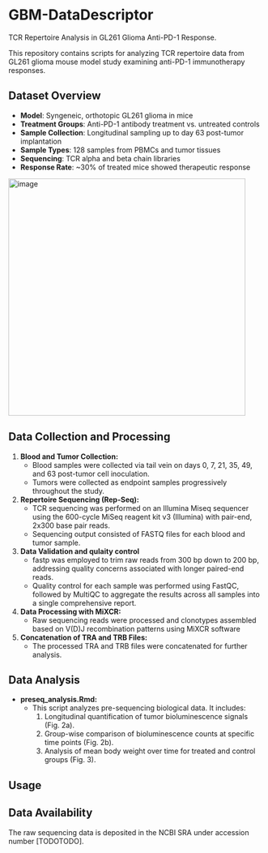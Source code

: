 # GBM-DataDescriptor
TCR Repertoire Analysis in GL261 Glioma Anti-PD-1 Response.

This repository contains scripts for analyzing TCR repertoire data from GL261 glioma mouse model study examining anti-PD-1 immunotherapy responses.

## Dataset Overview
- **Model**: Syngeneic, orthotopic GL261 glioma in mice
- **Treatment Groups**: Anti-PD-1 antibody treatment vs. untreated controls
- **Sample Collection**: Longitudinal sampling up to day 63 post-tumor implantation
- **Sample Types**: 128 samples from PBMCs and tumor tissues
- **Sequencing**: TCR alpha and beta chain libraries
- **Response Rate**: ~30% of treated mice showed therapeutic response

<img width="468" alt="image" src="https://github.com/user-attachments/assets/006c8e36-2d54-478c-865e-e5985335e589" />

## Data Collection and Processing
1. **Blood and Tumor Collection:**
   - Blood samples were collected via tail vein on days 0, 7, 21, 35, 49, and 63 post-tumor cell inoculation.
   - Tumors were collected as endpoint samples progressively throughout the study.
2. **Repertoire Sequencing (Rep-Seq):**
   - TCR sequencing was performed on an Illumina Miseq sequencer using the 600-cycle MiSeq reagent kit v3 (Illumina) with pair-end, 2x300 base pair reads.
   - Sequencing output consisted of FASTQ files for each blood and tumor sample.
3. **Data Validation and qulaity control**
   - fastp was employed to trim raw reads from 300 bp down to 200 bp, addressing quality concerns associated with longer paired-end reads.
   - Quality control for each sample was performed using FastQC, followed by MultiQC to aggregate the results across all samples into a single comprehensive report.
3. **Data Processing with MiXCR:**
   - Raw sequencing reads were processed and clonotypes assembled based on V(D)J recombination patterns using MiXCR software
4. **Concatenation of TRA and TRB Files:**
   - The processed TRA and TRB files were concatenated for further analysis.


## Data Analysis
- **preseq_analysis.Rmd:**
   - This script analyzes pre-sequencing biological data. It includes:
     1. Longitudinal quantification of tumor bioluminescence signals (Fig. 2a).
     2. Group-wise comparison of bioluminescence counts at specific time points (Fig. 2b).
     3. Analysis of mean body weight over time for treated and control groups (Fig. 3).

## Usage

## Data Availability
The raw sequencing data is deposited in the NCBI SRA under accession number [TODOTODO].
